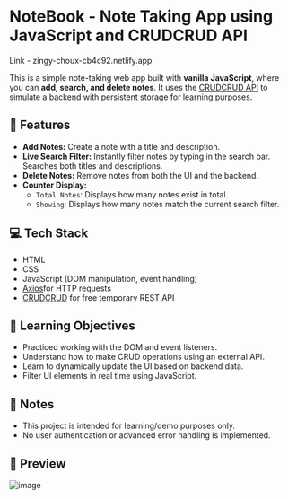 # NoteBook - Note Taking App using JavaScript and CRUDCRUD API
Link - zingy-choux-cb4c92.netlify.app

This is a simple note-taking web app built with **vanilla JavaScript**, where you can **add, search, and delete notes**. It uses the [CRUDCRUD API](https://crudcrud.com/) to simulate a backend with persistent storage for learning purposes.

## 🔧 Features

- **Add Notes:** Create a note with a title and description.
- **Live Search Filter:** Instantly filter notes by typing in the search bar. Searches both titles and descriptions.
- **Delete Notes:** Remove notes from both the UI and the backend.
- **Counter Display:**
  - `Total Notes`: Displays how many notes exist in total.
  - `Showing`: Displays how many notes match the current search filter.

## 💻 Tech Stack

- HTML
- CSS 
- JavaScript (DOM manipulation, event handling)
- [Axios](https://axios-http.com/docs/intro)for HTTP requests
- [CRUDCRUD](https://crudcrud.com/) for free temporary REST API

## 🎯 Learning Objectives

- Practiced working with the DOM and event listeners.
- Understand how to make CRUD operations using an external API.
- Learn to dynamically update the UI based on backend data.
- Filter UI elements in real time using JavaScript.

## 📌 Notes

- This project is intended for learning/demo purposes only.
- No user authentication or advanced error handling is implemented.

## 📸 Preview

![image](https://github.com/user-attachments/assets/eb6e581b-2e81-45d4-88f0-94a420277451)




